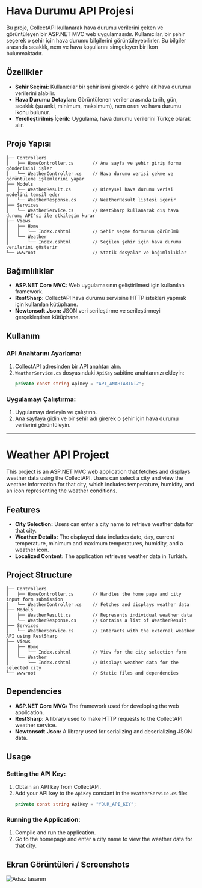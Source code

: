 # Hava Durumu API Projesi

Bu proje, CollectAPI kullanarak hava durumu verilerini çeken ve görüntüleyen bir ASP.NET MVC web uygulamasıdır. Kullanıcılar, bir şehir seçerek o şehir için hava durumu bilgilerini görüntüleyebilirler. Bu bilgiler arasında sıcaklık, nem ve hava koşullarını simgeleyen bir ikon bulunmaktadır.

## Özellikler

- **Şehir Seçimi:** Kullanıcılar bir şehir ismi girerek o şehre ait hava durumu verilerini alabilir.
- **Hava Durumu Detayları:** Görüntülenen veriler arasında tarih, gün, sıcaklık (şu anki, minimum, maksimum), nem oranı ve hava durumu ikonu bulunur.
- **Yerelleştirilmiş İçerik:** Uygulama, hava durumu verilerini Türkçe olarak alır.

## Proje Yapısı

```plaintext
├── Controllers
│   ├── HomeController.cs       // Ana sayfa ve şehir giriş formu gönderisini işler
│   └── WeatherController.cs    // Hava durumu verisi çekme ve görüntüleme işlemlerini yapar
├── Models
│   ├── WeatherResult.cs        // Bireysel hava durumu verisi modelini temsil eder
│   └── WeatherResponse.cs      // WeatherResult listesi içerir
├── Services
│   └── WeatherService.cs       // RestSharp kullanarak dış hava durumu API'si ile etkileşim kurar
├── Views
│   ├── Home
│   │   └── Index.cshtml        // Şehir seçme formunun görünümü
│   └── Weather
│       └── Index.cshtml        // Seçilen şehir için hava durumu verilerini gösterir
└── wwwroot                     // Statik dosyalar ve bağımlılıklar
```
## Bağımlılıklar

- **ASP.NET Core MVC:** Web uygulamasının geliştirilmesi için kullanılan framework.
- **RestSharp:** CollectAPI hava durumu servisine HTTP istekleri yapmak için kullanılan kütüphane.
- **Newtonsoft.Json:** JSON veri serileştirme ve serileştirmeyi gerçekleştiren kütüphane.

## Kullanım

### API Anahtarını Ayarlama:

1. CollectAPI adresinden bir API anahtarı alın.
2. `WeatherService.cs` dosyasındaki `ApiKey` sabitine anahtarınızı ekleyin:
   ```csharp
   private const string ApiKey = "API_ANAHTARINIZ";
   ```

### Uygulamayı Çalıştırma:

1. Uygulamayı derleyin ve çalıştırın.
2. Ana sayfaya gidin ve bir şehir adı girerek o şehir için hava durumu verilerini görüntüleyin.

---
# Weather API Project

This project is an ASP.NET MVC web application that fetches and displays weather data using the CollectAPI. Users can select a city and view the weather information for that city, which includes temperature, humidity, and an icon representing the weather conditions.

## Features

- **City Selection:** Users can enter a city name to retrieve weather data for that city.
- **Weather Details:** The displayed data includes date, day, current temperature, minimum and maximum temperatures, humidity, and a weather icon.
- **Localized Content:** The application retrieves weather data in Turkish.

## Project Structure

```plaintext
├── Controllers
│   ├── HomeController.cs       // Handles the home page and city input form submission
│   └── WeatherController.cs    // Fetches and displays weather data
├── Models
│   ├── WeatherResult.cs        // Represents individual weather data
│   └── WeatherResponse.cs      // Contains a list of WeatherResult
├── Services
│   └── WeatherService.cs       // Interacts with the external weather API using RestSharp
├── Views
│   ├── Home
│   │   └── Index.cshtml        // View for the city selection form
│   └── Weather
│       └── Index.cshtml        // Displays weather data for the selected city
└── wwwroot                     // Static files and dependencies
```

## Dependencies

- **ASP.NET Core MVC:** The framework used for developing the web application.
- **RestSharp:** A library used to make HTTP requests to the CollectAPI weather service.
- **Newtonsoft.Json:** A library used for serializing and deserializing JSON data.

## Usage

### Setting the API Key:

1. Obtain an API key from CollectAPI.
2. Add your API key to the `ApiKey` constant in the `WeatherService.cs` file:
   ```csharp
   private const string ApiKey = "YOUR_API_KEY";
   ```
### Running the Application:

1. Compile and run the application.
2. Go to the homepage and enter a city name to view the weather data for that city.


## Ekran Görüntüleri / Screenshots


![Adsız tasarım](https://github.com/user-attachments/assets/88cd6b55-4213-4753-b901-ceba1af0c0c9)
